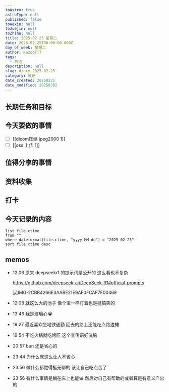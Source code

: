 ```yaml
---
toAstro: true
astroType: null
published: false
toWexin: null
toJuejin: null
toZhihu: null
title: 2025-02-25 星期二
date: 2025-02-25T00:00:00.000Z
day_of_week: 星期二
author: KazooTTT
tags:
  - 日记
description: null
slug: diary-2025-02-25
category: 日记
date_created: 20250225
date_modified: 20250302
---
```


## 长期任务和目标

## 今天要做的事情

- [ ] [[dicom压缩 jpeg2000 1]]
- [ ] [[oss 上传 1]] 

## 值得分享的事情

## 资料收集

## 打卡

## 今天记录的内容

``` dataview
list file.ctime
from ""
where dateformat(file.ctime, "yyyy-MM-dd") = "2025-02-25"
sort file.ctime desc
```

## memos

- 12:06 
	原来 deepseekr1 的提示词是公开的
	这么看也不复杂

	https://github.com/deepseek-ai/DeepSeek-R1#official-prompts

	![IMG-2CBB4266E3AABE21E9AF0FCAF7F00469](</mdImages/IMG-2CBB4266E3AABE21E9AF0FCAF7F00469.png>)

- 12:08 就这么大的池子 像个宝一样盯着也是挺搞笑的 
- 13:46 我是玻璃心😭 
- 19:27 
	最近喜欢坐地铁通勤
	回去的路上还能吃点路边摊 
- 19:54 不吃火锅就吃烤匠 这个宣传语好洗脑 
- 20:57 bun 还是省心的 
- 23:44 为什么就这么让人不省心 
- 23:56 
	做什么都觉得挺无聊的
	该让自己吃点苦了 
- 23:56 
	有什么事情是躺在床上也能做
	然后对自己有帮助的或者算是有意义产出的 
